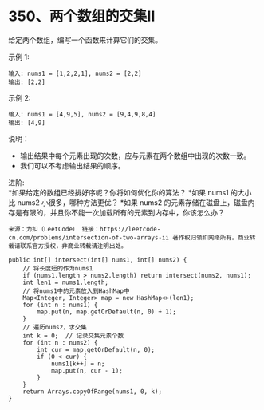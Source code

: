 350、两个数组的交集II
===

给定两个数组，编写一个函数来计算它们的交集。<br>

示例 1:<br>
```
输入: nums1 = [1,2,2,1], nums2 = [2,2]
输出: [2,2]
```
示例 2:<br>
```
输入: nums1 = [4,9,5], nums2 = [9,4,9,8,4]
输出: [4,9]
```
说明：<br>
* 输出结果中每个元素出现的次数，应与元素在两个数组中出现的次数一致。
* 我们可以不考虑输出结果的顺序。

进阶:<br>
*如果给定的数组已经排好序呢？你将如何优化你的算法？
*如果 nums1 的大小比 nums2 小很多，哪种方法更优？
*如果 nums2 的元素存储在磁盘上，磁盘内存是有限的，并且你不能一次加载所有的元素到内存中，你该怎么办？

``
来源：力扣（LeetCode）
链接：https://leetcode-cn.com/problems/intersection-of-two-arrays-ii
著作权归领扣网络所有。商业转载请联系官方授权，非商业转载请注明出处。
``

```
public int[] intersect(int[] nums1, int[] nums2) {
    // 将长度短的作为nums1
    if (nums1.length > nums2.length) return intersect(nums2, nums1);
    int len1 = nums1.length;
    // 将nums1中的元素放入到HashMap中
    Map<Integer, Integer> map = new HashMap<>(len1);
    for (int n : nums1) {
        map.put(n, map.getOrDefault(n, 0) + 1);
    }
    // 遍历nums2，求交集
    int k = 0;  // 记录交集元素个数
    for (int n : nums2) {
        int cur = map.getOrDefault(n, 0);
        if (0 < cur) {
            nums1[k++] = n;
            map.put(n, cur - 1);
        }
    }
    return Arrays.copyOfRange(nums1, 0, k);
}
```
